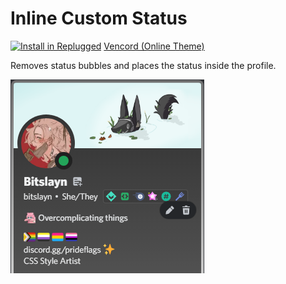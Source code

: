 # Inline Custom Status
[![Install in Replugged](https://img.shields.io/badge/-Install%20in%20Replugged-blue?style=for-the-badge&logo=none)](https://replugged.dev/install?identifier=btw.bitslayn.inlineStatus)
[Vencord (Online Theme)](https://raw.githubusercontent.com/Bitslayn/RepluggedAddons/main/themes/btw.bitslayn.inlineStatus/raw/main.css)

Removes status bubbles and places the status inside the profile.

![Theme Image](https://raw.githubusercontent.com/Bitslayn/RepluggedAddons/main/themes/btw.bitslayn.inlineStatus/images/thumb.png)
